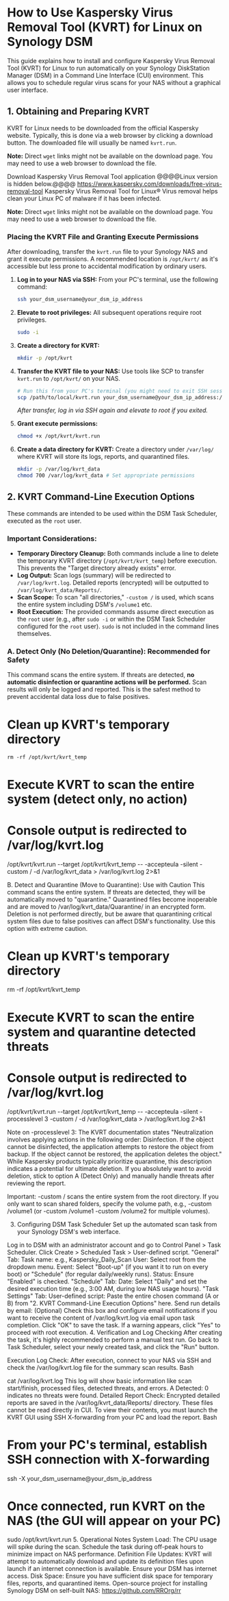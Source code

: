 # How to Use Kaspersky Virus Removal Tool (KVRT) for Linux on Synology DSM

This guide explains how to install and configure Kaspersky Virus Removal Tool (KVRT) for Linux to run automatically on your Synology DiskStation Manager (DSM) in a Command Line Interface (CUI) environment. This allows you to schedule regular virus scans for your NAS without a graphical user interface.

## 1. Obtaining and Preparing KVRT

KVRT for Linux needs to be downloaded from the official Kaspersky website. Typically, this is done via a web browser by clicking a download button. The downloaded file will usually be named `kvrt.run`.

**Note:** Direct `wget` links might not be available on the download page. You may need to use a web browser to download the file.

Download Kaspersky Virus Removal Tool application
@@@@Linux version is hidden below.@@@@
https://www.kaspersky.com/downloads/free-virus-removal-tool
Kaspersky Virus Removal Tool
for Linux®
Virus removal helps clean your Linux PC of malware if it has been infected.

**Note:** Direct `wget` links might not be available on the download page. You may need to use a web browser to download the file.

### Placing the KVRT File and Granting Execute Permissions

After downloading, transfer the `kvrt.run` file to your Synology NAS and grant it execute permissions. A recommended location is `/opt/kvrt/` as it's accessible but less prone to accidental modification by ordinary users.

1.  **Log in to your NAS via SSH:**
    From your PC's terminal, use the following command:
    ```bash
    ssh your_dsm_username@your_dsm_ip_address
    ```

2.  **Elevate to root privileges:**
    All subsequent operations require root privileges.
    ```bash
    sudo -i
    ```

3.  **Create a directory for KVRT:**
    ```bash
    mkdir -p /opt/kvrt
    ```

4.  **Transfer the KVRT file to your NAS:**
    Use tools like SCP to transfer `kvrt.run` to `/opt/kvrt/` on your NAS.
    ```bash
    # Run this from your PC's terminal (you might need to exit SSH session temporarily)
    scp /path/to/local/kvrt.run your_dsm_username@your_dsm_ip_address:/opt/kvrt/
    ```
    *After transfer, log in via SSH again and elevate to root if you exited.*

5.  **Grant execute permissions:**
    ```bash
    chmod +x /opt/kvrt/kvrt.run
    ```

6.  **Create a data directory for KVRT:**
    Create a directory under `/var/log/` where KVRT will store its logs, reports, and quarantined files.
    ```bash
    mkdir -p /var/log/kvrt_data
    chmod 700 /var/log/kvrt_data # Set appropriate permissions
    ```

## 2. KVRT Command-Line Execution Options

These commands are intended to be used within the DSM Task Scheduler, executed as the `root` user.

### Important Considerations:

* **Temporary Directory Cleanup:** Both commands include a line to delete the temporary KVRT directory (`/opt/kvrt/kvrt_temp`) before execution. This prevents the "Target directory already exists" error.
* **Log Output:** Scan logs (summary) will be redirected to `/var/log/kvrt.log`. Detailed reports (encrypted) will be outputted to `/var/log/kvrt_data/Reports/`.
* **Scan Scope:** To scan "all directories," `-custom /` is used, which scans the entire system including DSM's `/volume1` etc.
* **Root Execution:** The provided commands assume direct execution as the `root` user (e.g., after `sudo -i` or within the DSM Task Scheduler configured for the `root` user). `sudo` is not included in the command lines themselves.

### A. Detect Only (No Deletion/Quarantine): Recommended for Safety

This command scans the entire system. If threats are detected, **no automatic disinfection or quarantine actions will be performed.** Scan results will only be logged and reported. This is the safest method to prevent accidental data loss due to false positives.


# Clean up KVRT's temporary directory
```rm -rf /opt/kvrt/kvrt_temp```

# Execute KVRT to scan the entire system (detect only, no action)
# Console output is redirected to /var/log/kvrt.log
/opt/kvrt/kvrt.run --target /opt/kvrt/kvrt_temp -- -accepteula -silent -custom / -d /var/log/kvrt_data > /var/log/kvrt.log 2>&1


B. Detect and Quarantine (Move to Quarantine): Use with Caution
This command scans the entire system. If threats are detected, they will be automatically moved to "quarantine." Quarantined files become inoperable and are moved to /var/log/kvrt_data/Quarantine/ in an encrypted form. Deletion is not performed directly, but be aware that quarantining critical system files due to false positives can affect DSM's functionality. Use this option with extreme caution.

# Clean up KVRT's temporary directory
rm -rf /opt/kvrt/kvrt_temp

# Execute KVRT to scan the entire system and quarantine detected threats
# Console output is redirected to /var/log/kvrt.log
/opt/kvrt/kvrt.run --target /opt/kvrt/kvrt_temp -- -accepteula -silent -processlevel 3 -custom / -d /var/log/kvrt_data > /var/log/kvrt.log 2>&1


Note on -processlevel 3: The KVRT documentation states "Neutralization involves applying actions in the following order: Disinfection. If the object cannot be disinfected, the application attempts to restore the object from backup. If the object cannot be restored, the application deletes the object." While Kaspersky products typically prioritize quarantine, this description indicates a potential for ultimate deletion. If you absolutely want to avoid deletion, stick to option A (Detect Only) and manually handle threats after reviewing the report.

Important: -custom / scans the entire system from the root directory. If you only want to scan shared folders, specify the volume path, e.g., -custom /volume1 (or -custom /volume1 -custom /volume2 for multiple volumes).

3. Configuring DSM Task Scheduler
Set up the automated scan task from your Synology DSM's web interface.

Log in to DSM with an administrator account and go to Control Panel > Task Scheduler.
Click Create > Scheduled Task > User-defined script.
"General" Tab:
Task name: e.g., Kaspersky_Daily_Scan
User: Select root from the dropdown menu.
Event: Select "Boot-up" (if you want it to run on every boot) or "Schedule" (for regular daily/weekly runs).
Status: Ensure "Enabled" is checked.
"Schedule" Tab:
Date: Select "Daily" and set the desired execution time (e.g., 3:00 AM, during low NAS usage hours).
"Task Settings" Tab:
User-defined script: Paste the entire chosen command (A or B) from "2. KVRT Command-Line Execution Options" here.
Send run details by email: (Optional) Check this box and configure email notifications if you want to receive the content of /var/log/kvrt.log via email upon task completion.
Click "OK" to save the task. If a warning appears, click "Yes" to proceed with root execution.
4. Verification and Log Checking
After creating the task, it's highly recommended to perform a manual test run. Go back to Task Scheduler, select your newly created task, and click the "Run" button.

Execution Log Check: After execution, connect to your NAS via SSH and check the /var/log/kvrt.log file for the summary scan results.
Bash

cat /var/log/kvrt.log
This log will show basic information like scan start/finish, processed files, detected threats, and errors. A Detected: 0 indicates no threats were found.
Detailed Report Check: Encrypted detailed reports are saved in the /var/log/kvrt_data/Reports/ directory. These files cannot be read directly in CUI. To view their contents, you must launch the KVRT GUI using SSH X-forwarding from your PC and load the report.
Bash

# From your PC's terminal, establish SSH connection with X-forwarding
ssh -X your_dsm_username@your_dsm_ip_address
# Once connected, run KVRT on the NAS (the GUI will appear on your PC)
sudo /opt/kvrt/kvrt.run
5. Operational Notes
System Load: The CPU usage will spike during the scan. Schedule the task during off-peak hours to minimize impact on NAS performance.
Definition File Updates: KVRT will attempt to automatically download and update its definition files upon launch if an internet connection is available. Ensure your DSM has internet access.
Disk Space: Ensure you have sufficient disk space for temporary files, reports, and quarantined items.
Open-source project for installing Synology DSM on self-built NAS:
https://github.com/RROrg/rr


